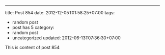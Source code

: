 ---
title: Post 854
date: 2012-12-05T01:58:25+07:00
tags:
  - random post
  - post has 5
category:
  - random post
  - uncategorized
updated: 2012-06-13T07:36:30+07:00

This is content of post 854